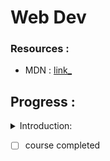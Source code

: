 # Web Dev

  
### Resources :  
- MDN : [link_](https://developer.mozilla.org/en-US/)  
 

<h2>Progress :</h2>  
<details><summary>Introduction:</summary>  
<p>   
  
In a webpage there exists  
Front end | Back end
(Html,CSS,JS)

- Front end : Front end development is programming which focuses on the visual elements of a website or app that a user will interact with (the client side).  
  
- Back end : Meanwhile, back end development focuses on the side of a website users can’t see (the server side).   

  
- languages used in webdev :
  - Html: nouns(what)  
  
  - CSS:adjectives(describes html element's things on the page)  
  
  - js: verbs(how things are done(eg-maths))  
  
---  
  
Some basic commands
```
<p> </p>: For a single paragraph.
<b> </b>: Making elements bold.
<h1> </h1>: header 1.
```  
  
Library :  
- MDN HTML ELEMENT REF.: [link_](https://developer.mozilla.org/en-US/docs/Web/HTML/Element)
  
  
  
</details>
</p>

- [ ] course completed
